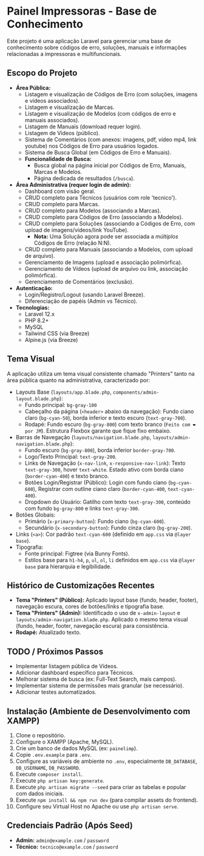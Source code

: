 # Painel Impressoras - Base de Conhecimento

Este projeto é uma aplicação Laravel para gerenciar uma base de conhecimento sobre códigos de erro, soluções, manuais e informações relacionadas a impressoras e multifuncionais.

## Escopo do Projeto

*   **Área Pública:**
    *   Listagem e visualização de Códigos de Erro (com soluções, imagens e vídeos associados).
    *   Listagem e visualização de Marcas.
    *   Listagem e visualização de Modelos (com códigos de erro e manuais associados).
    *   Listagem de Manuais (download requer login).
    *   Listagem de Vídeos (público).
    *   Sistema de Comentários (com anexos: imagens, pdf, vídeo mp4, link youtube) nos Códigos de Erro para usuários logados.
    *   Sistema de Busca Global (em Códigos de Erro e Manuais).
    *   **Funcionalidade de Busca:**
        *   Busca global na página inicial por Códigos de Erro, Manuais, Marcas e Modelos.
        *   Página dedicada de resultados (`/busca`).
*   **Área Administrativa (requer login de admin):**
    *   Dashboard com visão geral.
    *   CRUD completo para Técnicos (usuários com role 'tecnico').
    *   CRUD completo para Marcas.
    *   CRUD completo para Modelos (associando a Marcas).
    *   CRUD completo para Códigos de Erro (associando a Modelos).
    *   CRUD completo para Soluções (associando a Códigos de Erro, com upload de imagens/vídeos/link YouTube).
        *   **Nota:** Uma Solução agora pode ser associada a *múltiplos* Códigos de Erro (relação N:N).
    *   CRUD completo para Manuais (associando a Modelos, com upload de arquivo).
    *   Gerenciamento de Imagens (upload e associação polimórfica).
    *   Gerenciamento de Vídeos (upload de arquivo ou link, associação polimórfica).
    *   Gerenciamento de Comentários (exclusão).
*   **Autenticação:**
    *   Login/Registro/Logout (usando Laravel Breeze).
    *   Diferenciação de papéis (Admin vs Técnico).
*   **Tecnologias:**
    *   Laravel 12.x
    *   PHP 8.2+
    *   MySQL
    *   Tailwind CSS (via Breeze)
    *   Alpine.js (via Breeze)

## Tema Visual

A aplicação utiliza um tema visual consistente chamado "Printers" tanto na área pública quanto na administrativa, caracterizado por:

*   Layouts Base (`layouts/app.blade.php`, `components/admin-layout.blade.php`):
    *   Fundo principal: `bg-gray-100`
    *   Cabeçalho da página (`<header>` abaixo da navegação): Fundo ciano claro (`bg-cyan-50`), borda inferior e texto escuro (`text-gray-700`).
    *   Rodapé: Fundo escuro (`bg-gray-800`) com texto branco (`Feito com ❤️ por JM`). Estrutura Flexbox garante que fique fixo embaixo.
*   Barras de Navegação (`layouts/navigation.blade.php`, `layouts/admin-navigation.blade.php`):
    *   Fundo escuro (`bg-gray-800`), borda inferior `border-gray-700`.
    *   Logo/Texto Principal: `text-gray-200`.
    *   Links de Navegação (`x-nav-link`, `x-responsive-nav-link`): Texto `text-gray-300`, hover `text-white`. Estado ativo com borda ciano (`border-cyan-400`) e texto branco.
    *   Botões Login/Registrar (Público): Login com fundo ciano (`bg-cyan-600`), Registrar com outline ciano claro (`border-cyan-400`, `text-cyan-400`).
    *   Dropdown do Usuário: Gatilho com texto `text-gray-300`, conteúdo com fundo `bg-gray-800` e links `text-gray-300`.
*   Botões Globais:
    *   Primário (`x-primary-button`): Fundo ciano (`bg-cyan-600`).
    *   Secundário (`x-secondary-button`): Fundo cinza claro (`bg-gray-200`).
*   Links (`<a>`): Cor padrão `text-cyan-600` (definido em `app.css` via `@layer base`).
*   Tipografia:
    *   Fonte principal: Figtree (via Bunny Fonts).
    *   Estilos base para `h1-h4`, `p`, `ul`, `ol`, `li` definidos em `app.css` via `@layer base` para hierarquia e legibilidade.

## Histórico de Customizações Recentes

*   **Tema "Printers" (Público):** Aplicado layout base (fundo, header, footer), navegação escura, cores de botões/links e tipografia base.
*   **Tema "Printers" (Admin):** Identificado o uso de `x-admin-layout` e `layouts/admin-navigation.blade.php`. Aplicado o mesmo tema visual (fundo, header, footer, navegação escura) para consistência.
*   **Rodapé:** Atualizado texto.

## TODO / Próximos Passos

*   Implementar listagem pública de Vídeos.
*   Adicionar dashboard específico para Técnicos.
*   Melhorar sistema de busca (ex: Full-Text Search, mais campos).
*   Implementar sistema de permissões mais granular (se necessário).
*   Adicionar testes automatizados.

## Instalação (Ambiente de Desenvolvimento com XAMPP)

1.  Clone o repositório.
2.  Configure o XAMPP (Apache, MySQL).
3.  Crie um banco de dados MySQL (ex: `painelimp`).
4.  Copie `.env.example` para `.env`.
5.  Configure as variáveis de ambiente no `.env`, especialmente `DB_DATABASE`, `DB_USERNAME`, `DB_PASSWORD`.
6.  Execute `composer install`.
7.  Execute `php artisan key:generate`.
8.  Execute `php artisan migrate --seed` para criar as tabelas e popular com dados iniciais.
9.  Execute `npm install && npm run dev` (para compilar assets do frontend).
10. Configure seu Virtual Host no Apache ou use `php artisan serve`.

## Credenciais Padrão (Após Seed)

*   **Admin:** `admin@example.com` / `password`
*   **Técnico:** `tecnico@example.com` / `password`
